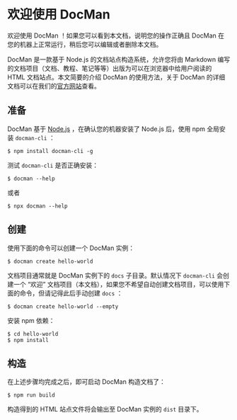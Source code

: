 # 欢迎使用 DocMan

欢迎使用 DocMan ！如果您可以看到本文档，说明您的操作正确且 DocMan 在您的机器上正常运行，稍后您可以编辑或者删除本文档。

DocMan 是一款基于 Node.js 的文档站点构造系统，允许您将由 Markdown 编写的文档项目（文档、教程、笔记等等）出版为可以在浏览器中给用户阅读的 HTML 文档站点。本文简要的介绍 DocMan 的使用方法，关于 DocMan 的详细文档可以在我们的[官方网站](https://docman.monkeyhbd.com)查看。

## 准备

DocMan 基于 [Node.js](https://nodejs.org) ，在确认您的机器安装了 Node.js 后，使用 npm 全局安装 `docman-cli` ：

```shell
$ npm install docman-cli -g
```

测试 `docman-cli` 是否正确安装：

```shell
$ docman --help
```

或者

```shell
$ npx docman --help
```

## 创建

使用下面的命令可以创建一个 DocMan 实例：

```shell
$ docman create hello-world
```

文档项目通常就是 DocMan 实例下的 `docs` 子目录。默认情况下 `docman-cli` 会创建一个 “欢迎” 文档项目（本文档），如果您不希望自动创建文档项目，可以使用下面的命令，但请记得此后手动创建 `docs` ：

```shell
$ docman create hello-world --empty
```

安装 npm 依赖：

```shell
$ cd hello-world
$ npm install
```

## 构造

在上述步骤均完成之后，即可启动 DocMan 构造文档了：

```shell
$ npm run build
```

构造得到的 HTML 站点文件将会输出至 DocMan 实例的 `dist` 目录下。
